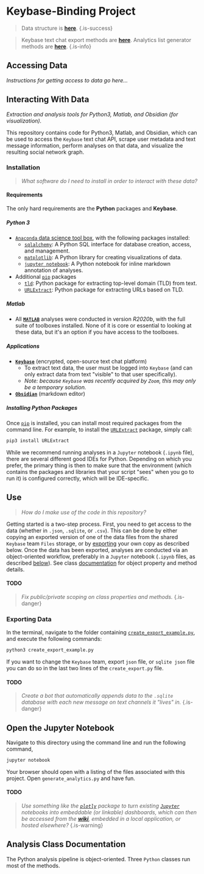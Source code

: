 # Keybase-Binding Project #

> Data structure is **[here](/Dashboards/Databases/Keybase-Text-Chat-Data/Messages)**.
{.is-success}

> Keybase text chat export methods are **[here](/Dashboards/Databases/Keybase-Text-Chat-Data/ExportKeybase)**.
> Analytics list generator methods are **[here](/Dashboards/Databases/Keybase-Text-Chat-Data/GeneratedAnalytics)**.
{.is-info}


## Accessing Data ##
*Instructions for getting access to data go here...*

## Interacting With Data ##
*Extraction and analysis tools for Python3, Matlab, and Obsidian (for visualization).*

This repository contains code for Python3, Matlab, and Obsidian, which can be used to access the `Keybase` text chat API, scrape user metadata and text message information, perform analyses on that data, and visualize the resulting social network graph.


### Installation ###
> *What software do I need to install in order to interact with these data?*

#### Requirements ####
The only hard requirements are the **Python** packages and **Keybase**.

##### Python 3 #####

* [`Anaconda` data science tool box](https://www.anaconda.com/products/individual), with the following packages installed:
  * [`sqlalchemy`](https://www.sqlalchemy.org/download.html): A Python SQL interface for database creation, access, and management.
  * [`matplotlib`](https://matplotlib.org/3.3.2/users/installing.html):  A Python library for creating visualizations of data.
  * [`jupyter notebook`](https://jupyter.org/install): A Python notebook for inline markdown annotation of analyses.
* Additional [`pip`](https://docs.python.org/3/installing/index.html) packages
  * [`tld`](https://pypi.org/project/tld/): Python package for extracting top-level domain (TLD) from text.
  * [`URLExtract`](https://pypi.org/project/urlextract/): Python package for extracting URLs based on TLD.

##### Matlab #####

* All **[`MATLAB`](https://www.mathworks.com/)** analyses were conducted in version *R2020b*, with the full suite of toolboxes installed. None of it is core or essential to looking at these data, but it's an option if you have access to the toolboxes. 

##### Applications #####

* **[`Keybase`](https://keybase.io/download)** (encrypted, open-source text chat platform)
  * To extract text data, the user must be logged into `Keybase` (and can only extract data from text "visible" to that user specifically).
  * *Note: because `Keybase` was recently acquired by `Zoom`, this may only be a temporary solution.*
* **[`Obsidian`](https://obsidian.md/)** (markdown editor)

##### Installing Python Packages #####
Once [`pip`](https://docs.python.org/3/installing/index.html) is installed, you can install most required packages from the command line. For example, to install the [`URLExtract`](https://pypi.org/project/urlextract/) package, simply call:
```bash
pip3 install URLExtract
```
While we recommend running analyses in a `Jupyter` notebook (`.ipynb` file), there are several different good IDEs for Python. Depending on which you prefer, the primary thing is then to make sure that the environment (which contains the packages and libraries that your script "sees" when you go to run it) is configured correctly, which will be IDE-specific.

## Use ##
> *How do I make use of the code in this repository?*

Getting started is a two-step process. First, you need to get access to the data (whether in `.json`, `.sqlite`, or `.csv`). This can be done by either copying an exported version of one of the data files from the shared `Keybase` team `Files` storage, or by [exporting](#exporting-data) your own copy as described below. Once the data has been exported, analyses are conducted via an object-oriented workflow, preferably in a `Jupyter` notebook (`.ipynb` files, as described [below](#open-the-jupyter-notebook)). See class [documentation](#analysis-class-documentation) for object property and method details.

#### TODO ####

> *Fix public/private scoping on class properties and methods.*
{.is-danger}


### Exporting Data ###
In the terminal, navigate to the folder containing [`create_export_example.py`](create_export_example.py), and execute the following commands:

``` bash
python3 create_export_example.py
```

If you want to change the `Keybase` team, export `json` file, or `sqlite json` file you can do so in the last two lines of the `create_export.py` file.

#### TODO ####
> *Create a bot that automatically appends data to the `.sqlite` database with each new message on text channels it "lives" in.*
{.is-danger}


## Open the Jupyter Notebook

Navigate to this directory using the command line and run the following command,

``` bash
jupyter notebook
```

Your browser should open with a listing of the files associated with this project. Open `generate_analytics.py` and have fun.

#### TODO ####
> *Use something like the [`plotly`](https://plotly.com/) package to turn existing [`Jupyter`](https://jupyter.org/) notebooks into embeddable (or linkable) dashboards, which can then be accessed from the **[wiki](/Dashboards)**, embedded in a local application, or hosted elsewhere?*
{.is-warning}


## Analysis Class Documentation ##

The Python analysis pipeline is object-oriented. Three `Python` classes run most of the methods.